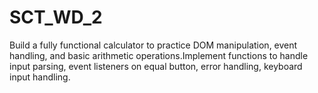 # SCT_WD_2
Build a fully functional calculator to practice DOM manipulation, event handling, and basic arithmetic operations.Implement functions to handle input parsing, event listeners on equal button, error handling, keyboard input handling.
